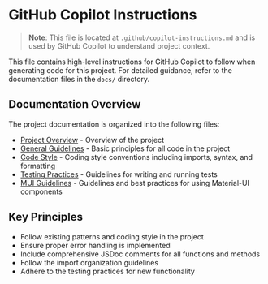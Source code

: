 # GitHub Copilot Instructions

> **Note**: This file is located at `.github/copilot-instructions.md` and is used by GitHub Copilot to understand project context.

This file contains high-level instructions for GitHub Copilot to follow when generating code for this project. For detailed guidance, refer to the documentation files in the `docs/` directory.

## Documentation Overview

The project documentation is organized into the following files:

- [Project Overview](../docs/project-overview.md) - Overview of the project
- [General Guidelines](../docs/general-guidelines.md) - Basic principles for all code in the project
- [Code Style](../docs/code-style.md) - Coding style conventions including imports, syntax, and formatting
- [Testing Practices](../docs/testing-practices.md) - Guidelines for writing and running tests
- [MUI Guidelines](../docs/mui-guidelines.md) - Guidelines and best practices for using Material-UI components

## Key Principles

- Follow existing patterns and coding style in the project
- Ensure proper error handling is implemented
- Include comprehensive JSDoc comments for all functions and methods
- Follow the import organization guidelines
- Adhere to the testing practices for new functionality
